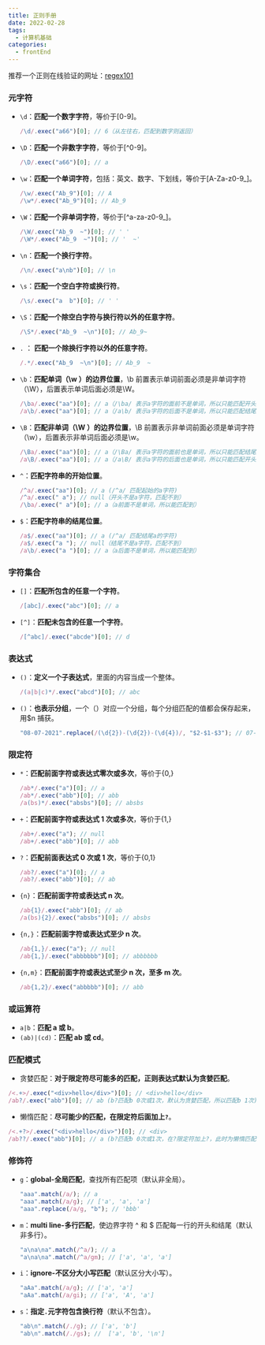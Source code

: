 ```yaml
---
title: 正则手册
date: 2022-02-28
tags:
  - 计算机基础
categories:
  - frontEnd
---
```


推荐一个正则在线验证的网址：[regex101](https://regex101.com)

<!-- more -->

### 元字符

- `\d`：**匹配一个数字字符**，等价于[0-9]。
  ```js
  /\d/.exec("a66")[0]; // 6（从左往右，匹配到数字则返回）
  ```
- `\D`：**匹配一个非数字字符**，等价于[^0-9]。
  ```js
  /\D/.exec("a66")[0]; // a
  ```
- `\w`：**匹配一个单词字符**，包括：英文、数字、下划线，等价于[A-Za-z0-9_]。
  ```js
  /\w/.exec("Ab_9")[0]; // A
  /\w*/.exec("Ab_9")[0]; // Ab_9
  ```
- `\W`：**匹配一个非单词字符**，等价于[^a-za-z0-9_]。
  ```js
  /\W/.exec("Ab_9  ~")[0]; // ' '
  /\W*/.exec("Ab_9  ~")[0]; // '  ~'
  ```
- `\n`：**匹配一个换行字符**。

  ```js
  /\n/.exec("a\nb")[0]; // \n
  ```

- `\s`：**匹配一个空白字符或换行符**。
  ```js
  /\s/.exec("a  b")[0]; // ' '
  ```
- `\S`：**匹配一个除空白字符与换行符以外的任意字符**。
  ```js
  /\S*/.exec("Ab_9  ~\n")[0]; // Ab_9~
  ```
- `.` ： **匹配一个除换行字符以外的任意字符**。
  ```js
  /.*/.exec("Ab_9  ~\n")[0]; // Ab_9  ~
  ```
- `\b`：**匹配单词（\w ）的边界位置**，\b 前置表示单词前面必须是非单词字符（\W），后置表示单词后面必须是\W。
  ```js
  /\ba/.exec("aa")[0]; // a（/\ba/ 表示a字符的面前不是单词，所以只能匹配开头的a）
  /a\b/.exec("aa")[0]; // a（/a\b/ 表示a字符的后面不是单词，所以只能匹配结尾的a）
  ```
- `\B`：**匹配非单词（\W ）的边界位置**，\B 前置表示非单词前面必须是单词字符（\w），后置表示非单词后面必须是\w。

  ```js
  /\Ba/.exec("aa")[0]; // a（/\Ba/ 表示a字符的面前也是单词，所以只能匹配结尾的a）
  /a\B/.exec("aa")[0]; // a（/a\B/ 表示a字符的后面也是单词，所以只能匹配开头的a）
  ```

- `^`：**匹配字符串的开始位置**。
  ```js
  /^a/.exec("aa")[0]; // a (/^a/ 匹配起始的a字符)
  /^a/.exec(" a"); // null（开头不是a字符，匹配不到）
  /\ba/.exec(" a")[0]; // a（a前面不是单词，所以能匹配到）
  ```
- `$`：**匹配字符串的结尾位置**。
  ```js
  /a$/.exec("aa")[0]; // a (/^a/ 匹配结尾a的字符)
  /a$/.exec("a "); // null（结尾不是a字符，匹配不到）
  /a\b/.exec("a ")[0]; // a（a后面不是单词，所以能匹配到）
  ```

### 字符集合

- `[]`：**匹配所包含的任意一个字符**。
  ```js
  /[abc]/.exec("abc")[0]; // a
  ```
- `[^]`：**匹配未包含的任意一个字符**。
  ```js
  /[^abc]/.exec("abcde")[0]; // d
  ```

### 表达式

- `()`：**定义一个子表达式**，里面的内容当成一个整体。

  ```js
  /(a|b|c)*/.exec("abcd")[0]; // abc
  ```

- `()`：**也表示分组**，一个（）对应一个分组，每个分组匹配的值都会保存起来，用$n 捕获。
  ```js
  "08-07-2021".replace(/(\d{2})-(\d{2})-(\d{4})/, "$2-$1-$3"); // 07-08-2021
  ```

### 限定符

- `*`：**匹配前面字符或表达式零次或多次**，等价于{0,}
  ```js
  /ab*/.exec("a")[0]; // a
  /ab*/.exec("abb")[0]; // abb
  /a(bs)*/.exec("absbs")[0]; // absbs
  ```
- `+`：**匹配前面字符或表达式 1 次或多次**，等价于{1,}
  ```js
  /ab+/.exec("a"); // null
  /ab+/.exec("abb")[0]; // abb
  ```
- `?`：**匹配前面表达式 0 次或 1 次**，等价于{0,1}
  ```js
  /ab?/.exec("a")[0]; // a
  /ab?/.exec("abb")[0]; // ab
  ```
- `{n}`：**匹配前面字符或表达式 n 次**。
  ```js
  /ab{1}/.exec("abb")[0]; // ab
  /a(bs){2}/.exec("absbs")[0]; // absbs
  ```
- `{n,}`：**匹配前面字符或表达式至少 n 次**。
  ```js
  /ab{1,}/.exec("a"); // null
  /ab{1,}/.exec("abbbbbb")[0]; // abbbbbb
  ```
- `{n,m}`：**匹配前面字符或表达式至少 n 次，至多 m 次**。
  ```js
  /ab{1,2}/.exec("abbbbb")[0]; // abb
  ```

### 或运算符

- `a|b`：**匹配 a 或 b**。
- `(ab)|(cd)`：**匹配 ab 或 cd**。

### 匹配模式

- 贪婪匹配：**对于限定符尽可能多的匹配，正则表达式默认为贪婪匹配**。

```js
/<.+>/.exec("<div>hello</div>")[0]; // <div>hello</div>
/ab?/.exec("abb")[0]; // ab (b?匹配b 0次或1次，默认为贪婪匹配，所以匹配b 1次)
```

- 懒惰匹配：**尽可能少的匹配，在限定符后面加上`?`**。

```js
/<.+?>/.exec("<div>hello</div>")[0]; // <div>
/ab??/.exec("abb")[0]; // a (b?匹配b 0次或1次，在?限定符加上?，此时为懒惰匹配，所以匹配b 0次)
```

### 修饰符

- `g`：**global-全局匹配**，查找所有匹配项（默认非全局）。
  ```js
  "aaa".match(/a/); // a
  "aaa".match(/a/g); // ['a', 'a', 'a']
  "aaa".replace(/a/g, "b"); // 'bbb'
  ```
- `m`：**multi line-多行匹配**，使边界字符 ^ 和 $ 匹配每一行的开头和结尾（默认非多行）。

  ```js
  "a\na\na".match(/^a/); // a
  "a\na\na".match(/^a/gm); // ['a', 'a', 'a']
  ```

- `i`：**ignore-不区分大小写匹配**（默认区分大小写）。

  ```js
  "aAa".match(/a/g); // ['a', 'a']
  "aAa".match(/a/gi); // ['a', 'A', 'a']
  ```

- `s`：**指定`.`元字符包含换行符**（默认不包含）。
  ```js
  "ab\n".match(/./g); // ['a', 'b']
  "ab\n".match(/./gs); //  ['a', 'b', '\n']
  ```
